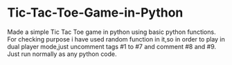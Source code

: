 # Tic-Tac-Toe-Game-in-Python
Made a simple Tic Tac Toe game in python using basic python functions.
For checking purpose i have used random function in it,so in order to play in dual player mode,just uncomment tags #1 to #7 and comment #8 and #9.
Just run normally as any python code.
